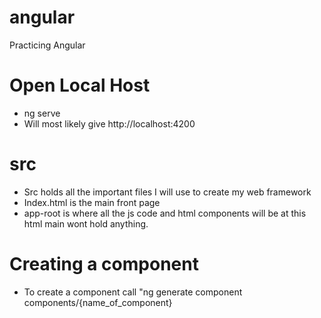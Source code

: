 # angular
Practicing Angular

# Open Local Host
- ng serve
- Will most likely give http://localhost:4200

# src
- Src holds all the important files I will use to create my web framework
- Index.html is the main front page
- app-root is where all the js code and html components will be at this html main wont hold anything.

# Creating a component
- To create a component call "ng generate component components/{name_of_component}
